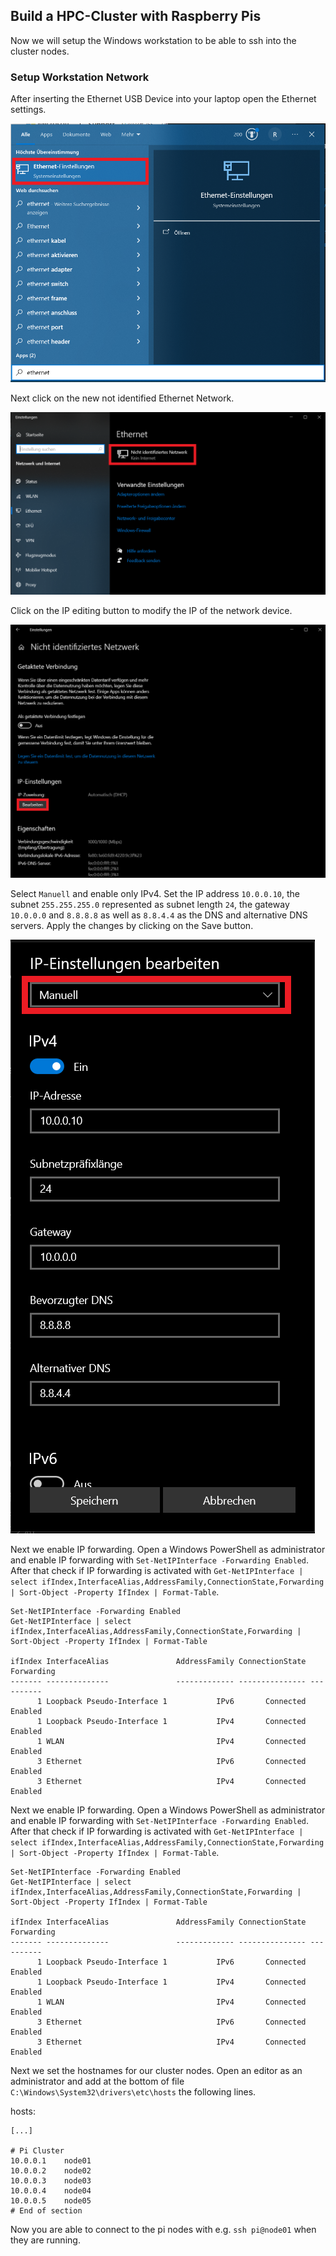 ## Build a HPC-Cluster with Raspberry Pis

Now we will setup the Windows workstation to be able to ssh into the cluster nodes.

### Setup Workstation Network

After inserting the Ethernet USB Device into your laptop open the Ethernet settings.

![openEthernetSettings.png](pictures/openEthernetSettings.png)

Next click on the new not identified Ethernet Network.

![ethernetSettings.png](pictures/ethernetSettings.png)

Click on the IP editing button to modify the IP of the network device.

![changeIPSettings.png](pictures/changeIPSettings.png)

Select `Manuell` and enable only IPv4. Set the IP address `10.0.0.10`, the subnet `255.255.255.0` represented as subnet length `24`, the gateway `10.0.0.0` and `8.8.8.8` as well as `8.8.4.4` as the DNS and alternative DNS servers. Apply the changes by clicking on the Save button.

![IPSettings.png](pictures/IPSettings.png)

Next we enable IP forwarding. Open a Windows PowerShell as administrator and enable IP forwarding with `Set-NetIPInterface -Forwarding Enabled`. After that check if IP forwarding is activated with `Get-NetIPInterface | select ifIndex,InterfaceAlias,AddressFamily,ConnectionState,Forwarding | Sort-Object -Property IfIndex | Format-Table`.

```
Set-NetIPInterface -Forwarding Enabled
Get-NetIPInterface | select ifIndex,InterfaceAlias,AddressFamily,ConnectionState,Forwarding | Sort-Object -Property IfIndex | Format-Table

ifIndex InterfaceAlias               AddressFamily ConnectionState Forwarding
------- --------------               ------------- --------------- ----------
      1 Loopback Pseudo-Interface 1           IPv6       Connected    Enabled
      1 Loopback Pseudo-Interface 1           IPv4       Connected    Enabled
      1 WLAN                                  IPv4       Connected    Enabled
      3 Ethernet                              IPv6       Connected    Enabled
      3 Ethernet                              IPv4       Connected    Enabled
```

Next we enable IP forwarding. Open a Windows PowerShell as administrator and enable IP forwarding with `Set-NetIPInterface -Forwarding Enabled`. After that check if IP forwarding is activated with `Get-NetIPInterface | select ifIndex,InterfaceAlias,AddressFamily,ConnectionState,Forwarding | Sort-Object -Property IfIndex | Format-Table`.

```
Set-NetIPInterface -Forwarding Enabled
Get-NetIPInterface | select ifIndex,InterfaceAlias,AddressFamily,ConnectionState,Forwarding | Sort-Object -Property IfIndex | Format-Table

ifIndex InterfaceAlias               AddressFamily ConnectionState Forwarding
------- --------------               ------------- --------------- ----------
      1 Loopback Pseudo-Interface 1           IPv6       Connected    Enabled
      1 Loopback Pseudo-Interface 1           IPv4       Connected    Enabled
      1 WLAN                                  IPv4       Connected    Enabled
      3 Ethernet                              IPv6       Connected    Enabled
      3 Ethernet                              IPv4       Connected    Enabled
```

Next we set the hostnames for our cluster nodes. Open an editor as an administrator and add at the bottom of file `C:\Windows\System32\drivers\etc\hosts` the following lines.

hosts:

```
[...]

# Pi Cluster
10.0.0.1	node01
10.0.0.2	node02
10.0.0.3	node03
10.0.0.4	node04
10.0.0.5	node05
# End of section
```

Now you are able to connect to the pi nodes with e.g. `ssh pi@node01` when they are running.
